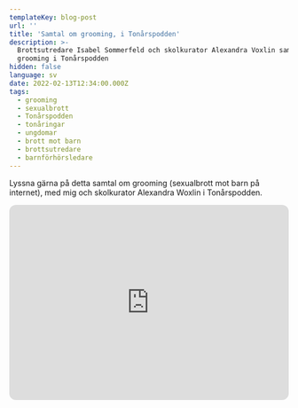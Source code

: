 ```yaml
---
templateKey: blog-post
url: ''
title: 'Samtal om grooming, i Tonårspodden'
description: >-
  Brottsutredare Isabel Sommerfeld och skolkurator Alexandra Voxlin samtalar om
  grooming i Tonårspodden
hidden: false
language: sv
date: 2022-02-13T12:34:00.000Z
tags:
  - grooming
  - sexualbrott
  - Tonårspodden
  - tonåringar
  - ungdomar
  - brott mot barn
  - brottsutredare
  - barnförhörsledare
---
```

Lyssna gärna på detta samtal om grooming (sexualbrott mot barn på internet), med mig och skolkurator Alexandra Woxlin i Tonårspodden.

<iframe style="border-radius:12px" src="https://open.spotify.com/embed/episode/6F3LNjNJxL5RjddGxDYkzB?utm_source=generator&theme=0" width="100%" height="352" frameBorder="0" allowfullscreen="" allow="autoplay; clipboard-write; encrypted-media; fullscreen; picture-in-picture" loading="lazy"></iframe>
